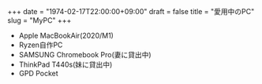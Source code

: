 +++
date = "1974-02-17T22:00:00+09:00"
draft = false
title = "愛用中のPC"
slug = "MyPC"
+++

- Apple MacBookAir(2020/M1)
- Ryzen自作PC
- SAMSUNG Chromebook Pro(妻に貸出中)
- ThinkPad T440s(妹に貸出中)
- GPD Pocket

<!--
- Surface Pro 4(故障)
- NEC LAVIE ProMobile(売却)
- HP Pavilion x2 10-n100(退役)
- hp Chromebook11(退役)
- VAIO TypeF(退役)
- SurfaceRT(コレクション)
- VAIO TypeP(コレクション)
-->
